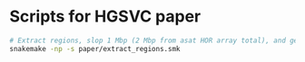 # Scripts for HGSVC paper

```bash
# Extract regions, slop 1 Mbp (2 Mbp from asat HOR array total), and generate configfile.
snakemake -np -s paper/extract_regions.smk
```
